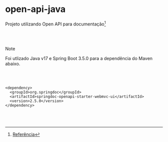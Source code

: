 # open-api-java
Projeto utilizando Open API para documentação[^1]

<br><br>

> [!NOTE]
> Foi utlizado Java v17 e Spring Boot 3.5.0 para a dependência do Maven abaixo.

<br><br>

```maven
<dependency>
  <groupId>org.springdoc</groupId>
  <artifactId>springdoc-openapi-starter-webmvc-ui</artifactId>
  <version>2.5.0</version>
</dependency>
```

<br><br>

[^1]: [Referência](https://mvnrepository.com/artifact/org.springdoc/springdoc-openapi-starter-webmvc-ui/2.5.0)

